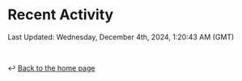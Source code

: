 # Recent Activity

<!--RECENT_ACTIVITY:start-->
<!--RECENT_ACTIVITY:end-->

<!--RECENT_ACTIVITY:last_update-->
Last Updated: Wednesday, December 4th, 2024, 1:20:43 AM (GMT)
<!--RECENT_ACTIVITY:last_update_end-->

<br>

↩️ [Back to the home page](/README.md)
